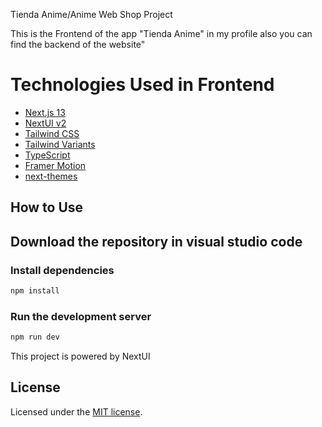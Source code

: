 Tienda Anime/Anime Web Shop Project

This is the Frontend of the app "Tienda Anime" in my profile also you can find the backend of the website"


# Technologies Used in Frontend
- [Next.js 13](https://nextjs.org/docs/getting-started)
- [NextUI v2](https://nextui.org/)
- [Tailwind CSS](https://tailwindcss.com/)
- [Tailwind Variants](https://tailwind-variants.org)
- [TypeScript](https://www.typescriptlang.org/)
- [Framer Motion](https://www.framer.com/motion/)
- [next-themes](https://github.com/pacocoursey/next-themes)

## How to Use

## Download the repository in visual studio code

### Install dependencies

```bash
npm install
```

### Run the development server

```bash
npm run dev
```
This project is powered by NextUI
## License

Licensed under the [MIT license](https://github.com/nextui-org/next-app-template/blob/main/LICENSE).
